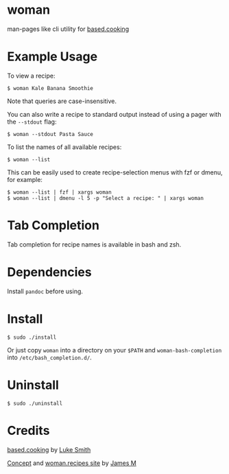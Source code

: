 # woman
man-pages like cli utility for [based.cooking](https://based.cooking)

# Example Usage
To view a recipe:
```
$ woman Kale Banana Smoothie
```
Note that queries are case-insensitive.

You can also write a recipe to standard output instead of using a pager with the `--stdout` flag:
```
$ woman --stdout Pasta Sauce
```

To list the names of all available recipes:
```
$ woman --list
```
This can be easily used to create recipe-selection menus with fzf or dmenu, for example:
```
$ woman --list | fzf | xargs woman
$ woman --list | dmenu -l 5 -p "Select a recipe: " | xargs woman
```

# Tab Completion
Tab completion for recipe names is available in bash and zsh.

# Dependencies
Install `pandoc` before using.

# Install
```
$ sudo ./install
```
Or just copy `woman` into a directory on your `$PATH` and `woman-bash-completion` into `/etc/bash_completion.d/`.

# Uninstall
```
$ sudo ./uninstall
```

# Credits
[based.cooking](https://based.cooking) by [Luke Smith](https://lukesmith.xyz)

[Concept](https://www.youtube.com/watch?v=ykNEkiYr0QM&lc=Ugz6nFsr1PlL2x4oJaF4AaABAg) and [woman.recipes site](http://woman.recipes) by [James M](https://github.com/dm17)
